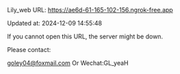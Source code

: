 Lily_web URL: https://ae6d-61-165-102-156.ngrok-free.app

Updated at: 2024-12-09 14:55:48

If you cannot open this URL, the server might be down.

Please contact: 

goley04@foxmail.com Or Wechat:GL_yeaH